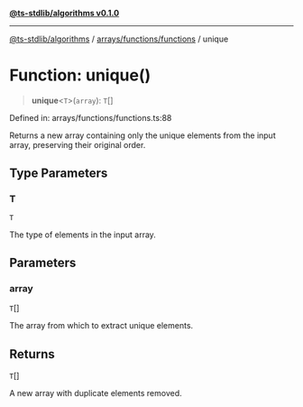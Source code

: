 [**@ts-stdlib/algorithms v0.1.0**](../../../../README.md)

***

[@ts-stdlib/algorithms](../../../../README.md) / [arrays/functions/functions](../README.md) / unique

# Function: unique()

> **unique**\<`T`\>(`array`): `T`[]

Defined in: arrays/functions/functions.ts:88

Returns a new array containing only the unique elements from the input array, preserving their original order.

## Type Parameters

### T

`T`

The type of elements in the input array.

## Parameters

### array

`T`[]

The array from which to extract unique elements.

## Returns

`T`[]

A new array with duplicate elements removed.
